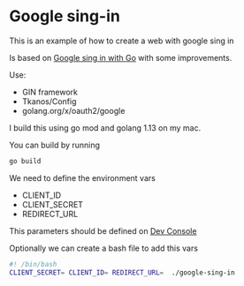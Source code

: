 # Google sing-in

This is an example of how to create a web with google sing in

Is based on [Google sing in with Go](https://skarlso.github.io/2016/06/12/google-signin-with-go/) with some improvements.

Use:

- GIN framework
- Tkanos/Config
- golang.org/x/oauth2/google

I build this using go mod and golang 1.13 on my mac.

You can build by running

```bash
go build
```

We need to define the environment vars

- CLIENT_ID
- CLIENT_SECRET
- REDIRECT_URL

This parameters should be defined on [Dev Console](https://console.developers.google.com/)

Optionally we can create a bash file to add this vars

```bash
#! /bin/bash
CLIENT_SECRET= CLIENT_ID= REDIRECT_URL=  ./google-sing-in

```
